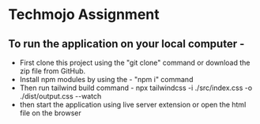 # Techmojo Assignment

## To run the application on your local computer - 
- First clone this project using the "git clone" command or download the zip file from GitHub.
- Install npm modules by using the - "npm i" command
- Then run tailwind build command - npx tailwindcss -i ./src/index.css -o ./dist/output.css --watch
- then start the application using live server extension or open the html file on the browser

